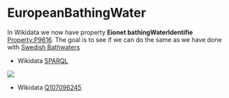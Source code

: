 # EuropeanBathingWater

In Wikidata we now have property **Eionet bathingWaterIdentifie** [Property:P9616](https://www.wikidata.org/wiki/Property:P9616). The goal is to see if we can do the same as we have done with [Swedish Bathwaters](https://github.com/salgo60/Svenskabadplatser)

* Wikidata [SPARQL](https://w.wiki/3RZx)    

![](https://github.com/salgo60/Svenskabadplatser/raw/main/img/Eionet%20bathidentifier%20in%20Wikidata.png?raw=true)

* WIkidata [Q107096245](https://www.wikidata.org/wiki/Q107096245)
